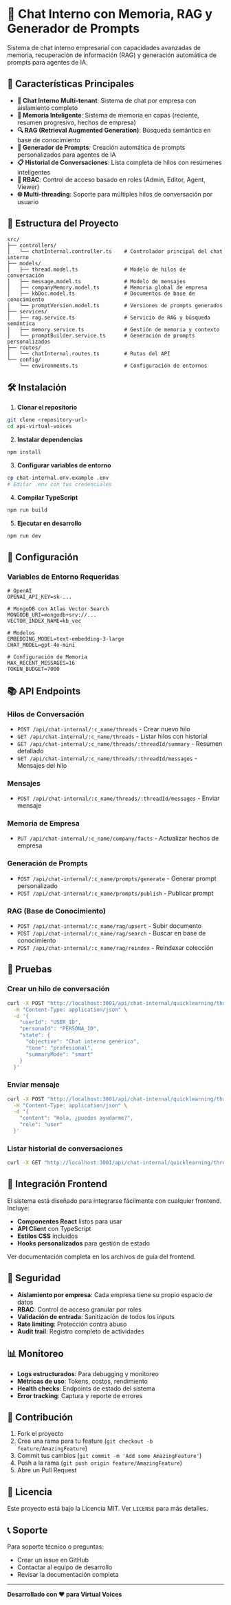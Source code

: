 # 🤖 Chat Interno con Memoria, RAG y Generador de Prompts

Sistema de chat interno empresarial con capacidades avanzadas de memoria, recuperación de información (RAG) y generación automática de prompts para agentes de IA.

## 🚀 Características Principales

- **💬 Chat Interno Multi-tenant**: Sistema de chat por empresa con aislamiento completo
- **🧠 Memoria Inteligente**: Sistema de memoria en capas (reciente, resumen progresivo, hechos de empresa)
- **🔍 RAG (Retrieval Augmented Generation)**: Búsqueda semántica en base de conocimiento
- **🎯 Generador de Prompts**: Creación automática de prompts personalizados para agentes de IA
- **📋 Historial de Conversaciones**: Lista completa de hilos con resúmenes inteligentes
- **🔐 RBAC**: Control de acceso basado en roles (Admin, Editor, Agent, Viewer)
- **🌐 Multi-threading**: Soporte para múltiples hilos de conversación por usuario

## 📁 Estructura del Proyecto

```
src/
├── controllers/
│   └── chatInternal.controller.ts    # Controlador principal del chat interno
├── models/
│   ├── thread.model.ts               # Modelo de hilos de conversación
│   ├── message.model.ts              # Modelo de mensajes
│   ├── companyMemory.model.ts        # Memoria global de empresa
│   ├── kbDoc.model.ts                # Documentos de base de conocimiento
│   └── promptVersion.model.ts        # Versiones de prompts generados
├── services/
│   ├── rag.service.ts                # Servicio de RAG y búsqueda semántica
│   ├── memory.service.ts             # Gestión de memoria y contexto
│   └── promptBuilder.service.ts      # Generación de prompts personalizados
├── routes/
│   └── chatInternal.routes.ts        # Rutas del API
└── config/
    └── environments.ts               # Configuración de entornos
```

## 🛠️ Instalación

1. **Clonar el repositorio**
```bash
git clone <repository-url>
cd api-virtual-voices
```

2. **Instalar dependencias**
```bash
npm install
```

3. **Configurar variables de entorno**
```bash
cp chat-internal.env.example .env
# Editar .env con tus credenciales
```

4. **Compilar TypeScript**
```bash
npm run build
```

5. **Ejecutar en desarrollo**
```bash
npm run dev
```

## 🔧 Configuración

### Variables de Entorno Requeridas

```env
# OpenAI
OPENAI_API_KEY=sk-...

# MongoDB con Atlas Vector Search
MONGODB_URI=mongodb+srv://...
VECTOR_INDEX_NAME=kb_vec

# Modelos
EMBEDDING_MODEL=text-embedding-3-large
CHAT_MODEL=gpt-4o-mini

# Configuración de Memoria
MAX_RECENT_MESSAGES=16
TOKEN_BUDGET=7000
```

## 📚 API Endpoints

### Hilos de Conversación
- `POST /api/chat-internal/:c_name/threads` - Crear nuevo hilo
- `GET /api/chat-internal/:c_name/threads` - Listar hilos con historial
- `GET /api/chat-internal/:c_name/threads/:threadId/summary` - Resumen detallado
- `GET /api/chat-internal/:c_name/threads/:threadId/messages` - Mensajes del hilo

### Mensajes
- `POST /api/chat-internal/:c_name/threads/:threadId/messages` - Enviar mensaje

### Memoria de Empresa
- `PUT /api/chat-internal/:c_name/company/facts` - Actualizar hechos de empresa

### Generación de Prompts
- `POST /api/chat-internal/:c_name/prompts/generate` - Generar prompt personalizado
- `POST /api/chat-internal/:c_name/prompts/publish` - Publicar prompt

### RAG (Base de Conocimiento)
- `POST /api/chat-internal/:c_name/rag/upsert` - Subir documento
- `POST /api/chat-internal/:c_name/rag/search` - Buscar en base de conocimiento
- `POST /api/chat-internal/:c_name/rag/reindex` - Reindexar colección

## 🧪 Pruebas

### Crear un hilo de conversación
```bash
curl -X POST "http://localhost:3001/api/chat-internal/quicklearning/threads" \
  -H "Content-Type: application/json" \
  -d '{
    "userId": "USER_ID",
    "personaId": "PERSONA_ID",
    "state": {
      "objective": "Chat interno genérico",
      "tone": "profesional",
      "summaryMode": "smart"
    }
  }'
```

### Enviar mensaje
```bash
curl -X POST "http://localhost:3001/api/chat-internal/quicklearning/threads/THREAD_ID/messages" \
  -H "Content-Type: application/json" \
  -d '{
    "content": "Hola, ¿puedes ayudarme?",
    "role": "user"
  }'
```

### Listar historial de conversaciones
```bash
curl -X GET "http://localhost:3001/api/chat-internal/quicklearning/threads?limit=10"
```

## 🎨 Integración Frontend

El sistema está diseñado para integrarse fácilmente con cualquier frontend. Incluye:

- **Componentes React** listos para usar
- **API Client** con TypeScript
- **Estilos CSS** incluidos
- **Hooks personalizados** para gestión de estado

Ver documentación completa en los archivos de guía del frontend.

## 🔐 Seguridad

- **Aislamiento por empresa**: Cada empresa tiene su propio espacio de datos
- **RBAC**: Control de acceso granular por roles
- **Validación de entrada**: Sanitización de todos los inputs
- **Rate limiting**: Protección contra abuso
- **Audit trail**: Registro completo de actividades

## 📊 Monitoreo

- **Logs estructurados**: Para debugging y monitoreo
- **Métricas de uso**: Tokens, costos, rendimiento
- **Health checks**: Endpoints de estado del sistema
- **Error tracking**: Captura y reporte de errores

## 🤝 Contribución

1. Fork el proyecto
2. Crea una rama para tu feature (`git checkout -b feature/AmazingFeature`)
3. Commit tus cambios (`git commit -m 'Add some AmazingFeature'`)
4. Push a la rama (`git push origin feature/AmazingFeature`)
5. Abre un Pull Request

## 📄 Licencia

Este proyecto está bajo la Licencia MIT. Ver `LICENSE` para más detalles.

## 📞 Soporte

Para soporte técnico o preguntas:
- Crear un issue en GitHub
- Contactar al equipo de desarrollo
- Revisar la documentación completa

---

**Desarrollado con ❤️ para Virtual Voices**

